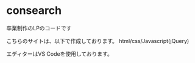 # consearch
卒業制作のLPのコードです

こちらのサイトは、以下で作成しております。
html/css/Javascript(jQuery)

エディターはVS Codeを使用しております。
